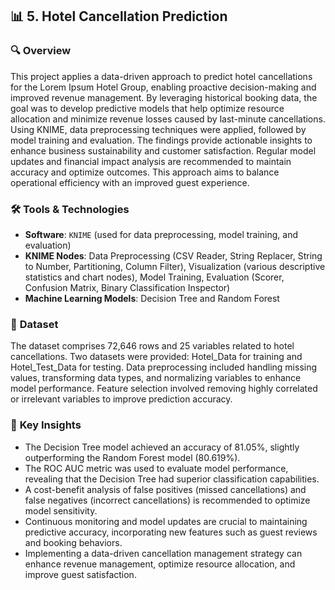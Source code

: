 ## 📊 **5. Hotel Cancellation Prediction**

### 🔍 **Overview**

This project applies a data-driven approach to predict hotel cancellations for the Lorem Ipsum Hotel Group, enabling proactive decision-making and improved revenue management. By leveraging historical booking data, the goal was to develop predictive models that help optimize resource allocation and minimize revenue losses caused by last-minute cancellations. Using KNIME, data preprocessing techniques were applied, followed by model training and evaluation. The findings provide actionable insights to enhance business sustainability and customer satisfaction. Regular model updates and financial impact analysis are recommended to maintain accuracy and optimize outcomes. This approach aims to balance operational efficiency with an improved guest experience.

### 🛠️ **Tools & Technologies**

- **Software**: `KNIME` (used for data preprocessing, model training, and evaluation)
- **KNIME Nodes**: Data Preprocessing (CSV Reader, String Replacer, String to Number, Partitioning, Column Filter), Visualization (various descriptive statistics and chart nodes), Model Training, Evaluation (Scorer, Confusion Matrix, Binary Classification Inspector)
- **Machine Learning Models**: Decision Tree and Random Forest

### 📂 **Dataset**

The dataset comprises 72,646 rows and 25 variables related to hotel cancellations. Two datasets were provided: Hotel_Data for training and Hotel_Test_Data for testing. Data preprocessing included handling missing values, transforming data types, and normalizing variables to enhance model performance. Feature selection involved removing highly correlated or irrelevant variables to improve prediction accuracy.

### 🚀 **Key Insights**

- The Decision Tree model achieved an accuracy of 81.05%, slightly outperforming the Random Forest model (80.619%).
- The ROC AUC metric was used to evaluate model performance, revealing that the Decision Tree had superior classification capabilities.
- A cost-benefit analysis of false positives (missed cancellations) and false negatives (incorrect cancellations) is recommended to optimize model sensitivity.
- Continuous monitoring and model updates are crucial to maintaining predictive accuracy, incorporating new features such as guest reviews and booking behaviors.
- Implementing a data-driven cancellation management strategy can enhance revenue management, optimize resource allocation, and improve guest satisfaction.
